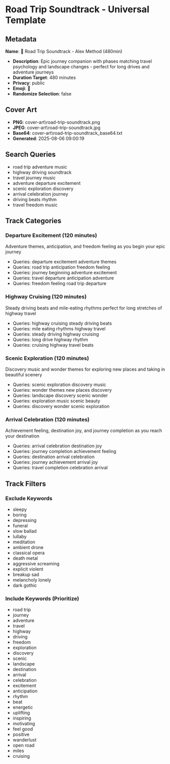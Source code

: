 # Road Trip Soundtrack - Universal Template

## Metadata

**Name**: 🚗 Road Trip Soundtrack - Alex Method (480min)
- **Description**: Epic journey companion with phases matching travel psychology and landscape changes - perfect for long drives and adventure journeys
- **Duration Target**: 480 minutes
- **Privacy**: public
- **Emoji**: 🚗
- **Randomize Selection**: false


## Cover Art
- **PNG**: cover-art\road-trip-soundtrack.png
- **JPEG**: cover-art\road-trip-soundtrack.jpg
- **Base64**: cover-art\road-trip-soundtrack_base64.txt
- **Generated**: 2025-08-06 09:00:19

## Search Queries
- road trip adventure music
- highway driving soundtrack
- travel journey music
- adventure departure excitement
- scenic exploration discovery
- arrival celebration journey
- driving beats rhythm
- travel freedom music

## Track Categories

### Departure Excitement (120 minutes)
Adventure themes, anticipation, and freedom feeling as you begin your epic journey
- Queries: departure excitement adventure themes
- Queries: road trip anticipation freedom feeling
- Queries: journey beginning adventure excitement
- Queries: travel departure anticipation adventure
- Queries: freedom feeling road trip departure

### Highway Cruising (120 minutes)
Steady driving beats and mile-eating rhythms perfect for long stretches of highway travel
- Queries: highway cruising steady driving beats
- Queries: mile eating rhythms highway travel
- Queries: steady driving highway cruising
- Queries: long drive highway rhythm
- Queries: cruising highway travel beats

### Scenic Exploration (120 minutes)
Discovery music and wonder themes for exploring new places and taking in beautiful scenery
- Queries: scenic exploration discovery music
- Queries: wonder themes new places discovery
- Queries: landscape discovery scenic wonder
- Queries: exploration music scenic beauty
- Queries: discovery wonder scenic exploration

### Arrival Celebration (120 minutes)
Achievement feeling, destination joy, and journey completion as you reach your destination
- Queries: arrival celebration destination joy
- Queries: journey completion achievement feeling
- Queries: destination arrival celebration
- Queries: journey achievement arrival joy
- Queries: travel completion celebration arrival

## Track Filters

### Exclude Keywords
- sleepy
- boring
- depressing
- funeral
- slow ballad
- lullaby
- meditation
- ambient drone
- classical opera
- death metal
- aggressive screaming
- explicit violent
- breakup sad
- melancholy lonely
- dark gothic

### Include Keywords (Prioritize)
- road trip
- journey
- adventure
- travel
- highway
- driving
- freedom
- exploration
- discovery
- scenic
- landscape
- destination
- arrival
- celebration
- excitement
- anticipation
- rhythm
- beat
- energetic
- uplifting
- inspiring
- motivating
- feel good
- positive
- wanderlust
- open road
- miles
- cruising
